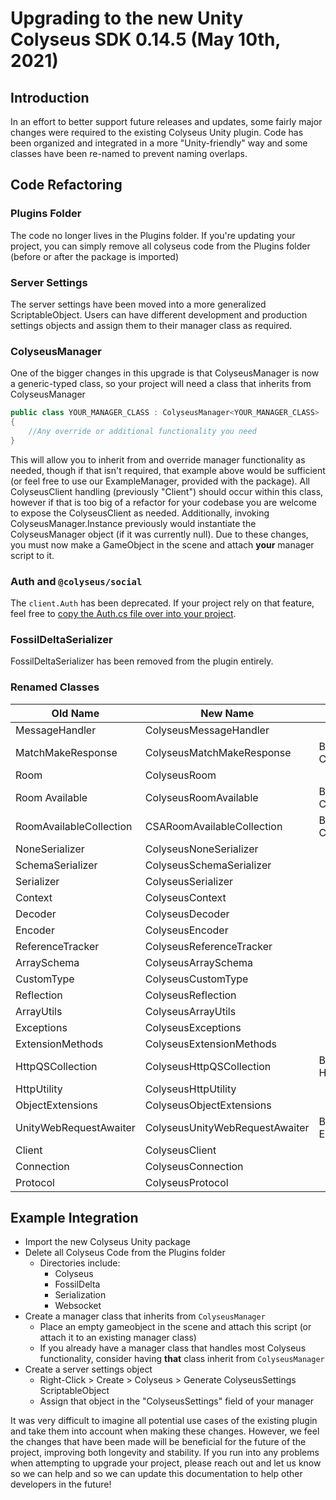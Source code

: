 # Upgrading to the new Unity Colyseus SDK 0.14.5 (May 10th, 2021)

## Introduction

In an effort to better support future releases and updates, some fairly major changes were required to the existing Colyseus Unity plugin. Code has been organized and integrated in a more "Unity-friendly" way and some classes have been re-named to prevent naming overlaps.

## Code Refactoring

### Plugins Folder

The code no longer lives in the Plugins folder. If you're updating your project, you can simply remove all colyseus code from the Plugins folder (before or after the package is imported)

### Server Settings

The server settings have been moved into a more generalized ScriptableObject. Users can have different development and production settings objects and assign them to their manager class as required.

### ColyseusManager

One of the bigger changes in this upgrade is that ColyseusManager is now a generic-typed class, so your project will need a class that inherits from ColyseusManager

```csharp
public class YOUR_MANAGER_CLASS : ColyseusManager<YOUR_MANAGER_CLASS>
{
    //Any override or additional functionality you need
}
```
This will allow you to inherit from and override manager functionality as needed, though if that isn't required, that example above would be sufficient (or feel free to use our ExampleManager, provided with the package). All ColyseusClient handling (previously "Client") should occur within this class, however if that is too big of a refactor for your codebase you are welcome to expose the ColyseusClient as needed. Additionally, invoking ColyseusManager.Instance previously would instantiate the ColyseusManager object (if it was currently null). Due to these changes, you must now make a GameObject in the scene and attach **your** manager script to it.

### Auth and `@colyseus/social`

The `client.Auth` has been deprecated. If your project rely on that feature, feel free to [copy the Auth.cs file over into your project](https://github.com/colyseus/colyseus-unity3d/blob/2d54b25c1b8118191a627556d06aa14313f269f8/Assets/Plugins/Colyseus/Auth.cs).

### FossilDeltaSerializer

FossilDeltaSerializer has been removed from the plugin entirely.

### Renamed Classes

| **Old Name** | **New Name** | **Notes** |
| --- | --- | --- |
| MessageHandler | ColyseusMessageHandler |
| MatchMakeResponse | ColyseusMatchMakeResponse | Broken out of Client.cs |
| Room | ColyseusRoom |
| Room Available | ColyseusRoomAvailable | Broken out of Client.cs |
| RoomAvailableCollection | CSARoomAvailableCollection | Broken out of Client.cs |
| NoneSerializer | ColyseusNoneSerializer |
| SchemaSerializer | ColyseusSchemaSerializer |
| Serializer | ColyseusSerializer |
| Context | ColyseusContext |
| Decoder | ColyseusDecoder |
| Encoder | ColyseusEncoder |
| ReferenceTracker | ColyseusReferenceTracker |
| ArraySchema | ColyseusArraySchema |
| CustomType | ColyseusCustomType |
| Reflection | ColyseusReflection |
| ArrayUtils | ColyseusArrayUtils |
| Exceptions | ColyseusExceptions |
| ExtensionMethods | ColyseusExtensionMethods |
| HttpQSCollection | ColyseusHttpQSCollection | Broken out of HttpUtility.cs |
| HttpUtility | ColyseusHttpUtility |
| ObjectExtensions | ColyseusObjectExtensions |
| UnityWebRequestAwaiter | ColyseusUnityWebRequestAwaiter | Broken out of ExtensionMethods.cs |
| Client | ColyseusClient |
| Connection | ColyseusConnection |
| Protocol | ColyseusProtocol |

## Example Integration

- Import the new Colyseus Unity package
- Delete all Colyseus Code from the Plugins folder
  - Directories include:
    - Colyseus
    - FossilDelta
    - Serialization
    - Websocket
- Create a manager class that inherits from `ColyseusManager`
  - Place an empty gameobject in the scene and attach this script (or attach it to an existing manager class)
  - If you already have a manager class that handles most Colyseus functionality, consider having **that** class inherit from `ColyseusManager`
- Create a server settings object
  - Right-Click > Create > Colyseus > Generate ColyseusSettings ScriptableObject
  - Assign that object in the "ColyseusSettings" field of your manager

It was very difficult to imagine all potential use cases of the existing plugin and take them into account when making these changes. However, we feel the changes that have been made will be beneficial for the future of the project, improving both longevity and stability. If you run into any problems when attempting to upgrade your project, please reach out and let us know so we can help and so we can update this documentation to help other developers in the future!
